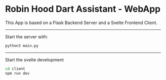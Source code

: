 # Robin Hood Dart Assistant - WebApp

This App is based on a Flask Backend Server and a Svelte Frontend Client.

---

Start the server with:
```bash
python3 main.py
```

---

Start the svelte development
```bash
cd client
npm run dev
```